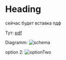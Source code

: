# Heading

сейчас будет вставка пдф

Тут: [pdf]([label](../../Desktop/Tasks1-5.pdf))

Diagramm:
![schema](![optionOne](../../Desktop/SQL%207-8.png))


option 2:
![optionTwo](../../Desktop/SQL%207-8.png)